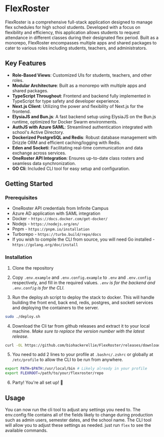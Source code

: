 # FlexRoster

FlexRoster is a comprehensive full-stack application designed to manage flex schedules for high school students. Developed with a focus on flexibility and efficiency, this application allows students to request attendance in different classes during their designated flex period. Built as a monorepo, FlexRoster encompasses multiple apps and shared packages to cater to various roles including students, teachers, and administrators.

## Key Features

- **Role-Based Views**: Customized UIs for students, teachers, and other roles.
- **Modular Architecture**: Built as a monorepo with multiple apps and shared packages.
- **TypeScript Throughout**: Frontend and backend fully implemented in TypeScript for type safety and developer experience.
- **Next.js Client**: Utilizing the power and flexibility of Next.js for the frontend.
- **ElysiaJS and Bun.js**: A fast backend setup using ElysiaJS on the Bun.js runtime, optimized for Docker Swarm environments.
- **AuthJS with Azure SAML**: Streamlined authentication integrated with school's Active Directory.
- **Dockerized PostgreSQL and Redis**: Robust database management with Drizzle ORM and efficient caching/logging with Redis.
- **Eden and Socketi**: Facilitating real-time communication and data exchange across services.
- **OneRoster API Integration**: Ensures up-to-date class rosters and seamless data synchronization.
- **GO Cli**: Included CLI tool for easy setup and configuration.

## Getting Started

### Prerequisites

- OneRoster API credentials from Infinite Campus
- Azure AD application with SAML integration
- Docker - `https://docs.docker.com/get-docker/`
- Nodejs - `https://nodejs.org/en/`
- Pnpm - `https://pnpm.io/installation`
- Turborepo - `https://turbo.build/repo/docs`
- If you wish to compile the CLI from source, you will need Go installed - `https://golang.org/doc/install`

### Installation

1. Clone the repository
2. Copy `.env.example` and `.env.config.example` to `.env` and `.env.config` respectively, and fill in the required values. _`.env` is for the backend and `.env.config` is for the CLI._

3. Run the deploy.sh script to deploy the stack to docker. This will handle building the front end, back end, redis, postgres, and socketi services and deploying the containers to the server.

```bash
sudo ./deploy.sh
```


4. Download the Cli tar from github releases and extract it to your local machine. _Make sure to replace the version number with the latest release._

```bash
curl -OL https://github.com/biohackerellie/FlexRoster/releases/download/v1.5.2/FlexRoster_1.5.2_linux_amd64.tar.gz && sudo tar  -C /usr/local/bin -xzf FlexRoster_1.5.2_linux_amd64.tar.gz

```

5. You need to add 2 lines to your profile at `.bashrc/.zshrc` or globally at `/etc/profile` to allow the CLI to be run from anywhere.

```bash
export PATH=$PATH:/usr/local/bin # Likely already in your profile
export FLEXROOT=/path/to/your/flexroster/repo
```

6. Party! You're all set up! 🎉

## Usage

You can now run the cli tool to adjust any settings you need to. The env.config file contains all of the fields likely to change during production such as admin users, semester dates, and the school name. The CLI tool will allow you to adjust these settings as needed. just run `flex` to see the available commands.
